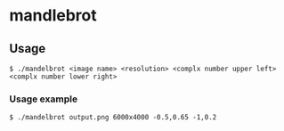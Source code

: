 # mandlebrot

## Usage
```
$ ./mandelbrot <image name> <resolution> <complx number upper left> <complx number lower right>
```

### Usage example
```
$ ./mandelbrot output.png 6000x4000 -0.5,0.65 -1,0.2
```
